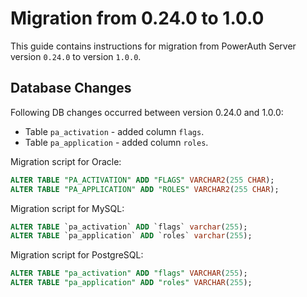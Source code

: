 # Migration from 0.24.0 to 1.0.0

This guide contains instructions for migration from PowerAuth Server version `0.24.0` to version `1.0.0`.

## Database Changes

Following DB changes occurred between version 0.24.0 and 1.0.0:
- Table `pa_activation` - added column `flags`.
- Table `pa_application` - added column `roles`.

Migration script for Oracle:

```sql
ALTER TABLE "PA_ACTIVATION" ADD "FLAGS" VARCHAR2(255 CHAR);
ALTER TABLE "PA_APPLICATION" ADD "ROLES" VARCHAR2(255 CHAR);
```

Migration script for MySQL:

```sql
ALTER TABLE `pa_activation` ADD `flags` varchar(255);
ALTER TABLE `pa_application` ADD `roles` varchar(255);
```

Migration script for PostgreSQL:

```sql
ALTER TABLE "pa_activation" ADD "flags" VARCHAR(255);
ALTER TABLE "pa_application" ADD "roles" VARCHAR(255);
```
